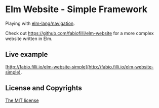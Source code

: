 # Elm Website - Simple Framework
Playing with [elm-lang/navigation](https://github.com/elm-lang/navigation/tree/master).

Check out https://github.com/fabiofilli/elm-website for a more complex website written in Elm.

## Live example
[http://fabio.filli.io/elm-website-simple](http://fabio.filli.io/elm-website-simple).

## License and Copyrights
[The MIT license](https://github.com/fabiofilli/elm-website-simple/blob/master/LICENSE)
